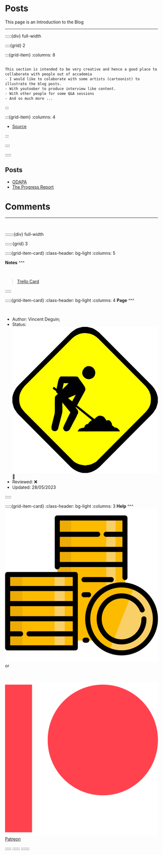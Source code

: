 # Posts

This page is an Introduction to the Blog

***

:::::{div} full-width

::::{grid} 2

:::{grid-item}
:columns: 8

```{warning}

This section is intended to be very creative and hence a good place to collaborate with people out of accademia 
- I would like to colaborate with some artists (cartoonist) to illustrate the blog posts.
- With youtoober to produce interview like content.
- With other people for some Q&A sessions
- And so much more ...

```

:::

:::{grid-item}
:columns: 4

<div id='container_bonsai'></div>
<!-- partial -->
<script src='https://labs.nearpod.com/bodymovin/demo/bonsai/bodymovin.js'></script><script  src="../_static/assets/script/kittons.js"></script>

- [Source]()

:::

::::

:::::

## Posts

- [ODAPA]()
- [The Progress Report]()


<h1> Comments  </h1>


***

<br>

:::::::{div} full-width

::::::{grid} 3

:::::{grid-item-card}
:class-header: bg-light
:columns: 5

**Notes**
^^^

<br>

<blockquote class="trello-card"> 
  <a href="https://trello.com/c/NwbRgY5g/18-posts">Trello Card</a>
</blockquote>
<script src="https://p.trellocdn.com/embed.min.js"></script>


:::::



:::::{grid-item-card}
:class-header: bg-light
:columns: 4
**Page**
^^^

<br>

- Author:  Vincent Deguin;
- Status:  ![flag alt >](../../_static/Svg_icons/Under_construction.svg)  <span class="hovertext" data-hover="To be Reviewed">🔎</span>
- Reviewed: <span class="hovertext" data-hover="Insert here who has done what">&#x274C;</span>
- Updated: 28/05/2023



   
:::::

:::::{grid-item-card}
:class-header: bg-light
:columns: 3
<span style="float: right">![flag alt >](../../_static/Svg_icons/coins-money-svgrepo-com.svg)</span>**Help** 
^^^

<br>

<script type='text/javascript' src='https://storage.ko-fi.com/cdn/widget/Widget_2.js'></script><script type='text/javascript'>kofiwidget2.init('Buy me a coffee', '#317315', 'O4O6EZO78');kofiwidget2.draw();</script> 

<br>
<br>

or

<br>

![flag alt >](../../_static/Svg_icons/patreon-svgrepo-com.svg) [Patreon](https://www.patreon.com/Science_for_the_People) 

:::::
::::::
:::::::



<script src="https://utteranc.es/client.js"
        repo="Deugz/nb-master"
        issue-term="pathname"
        theme="github-light"
        crossorigin="anonymous"
        async>
</script>